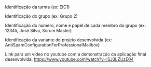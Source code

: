 Identificação da turma (ex: EIC1)

Identificação do grupo (ex: Grupo 2)

Identificação do número, nome e papel de cada membro do grupo (ex: 12345, José Silva, Scrum Master)

Identificação da variante do projeto desenvolvida (ex: AntiSpamConfigurationForProfessionalMailbox)

Link para um vídeo no youtube com a demonstração da aplicação final desenvolvida: https://www.youtube.com/watch?v=ISJ3LZUzE04
